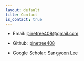 ```yaml
---
layout: default
title: Contact
is_contact: true
---
```


* Email: [pinetree408@gmail.com](mailto:pinetree408@gmail.com)

* Github: [pinetree408](http://github.com/pinetree408)

* Google Scholar: [Sangyoon Lee](https://scholar.google.com/citations?user=GSp2jNoAAAAJ)
